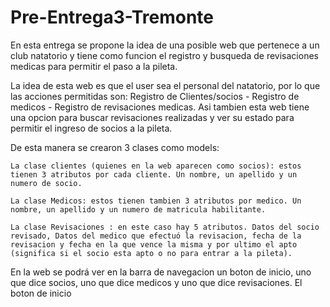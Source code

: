# Pre-Entrega3-Tremonte



En esta entrega se propone la idea de una posible web que pertenece a un club natatorio y tiene como funcion el registro y busqueda de revisaciones medicas para permitir el paso a la pileta. 

La idea de esta web es que el user sea el personal del natatorio, por lo que las acciones permitidas son: Registro de Clientes/socios - Registro de medicos - Registro de revisaciones medicas. Asi tambien esta web tiene una opcion para buscar revisaciones realizadas y ver su estado para permitir el ingreso de socios a la pileta. 

De esta manera se crearon 3 clases como models: 
    
    La clase clientes (quienes en la web aparecen como socios): estos tienen 3 atributos por cada cliente. Un nombre, un apellido y un numero de socio. 
    
    La clase Medicos: estos tienen tambien 3 atributos por medico. Un nombre, un apellido y un numero de matricula habilitante. 
    
    La clase Revisaciones : en este caso hay 5 atributos. Datos del socio revisado, Datos del medico que efectuó la revisacion, fecha de la revisacion y fecha en la que vence la misma y por ultimo el apto (significa si el socio esta apto o no para entrar a la pileta). 

En la web se podrá ver en la barra de navegacion un boton de inicio, uno que dice socios, uno que dice medicos y uno que dice revisaciones. 
El boton de inicio 

